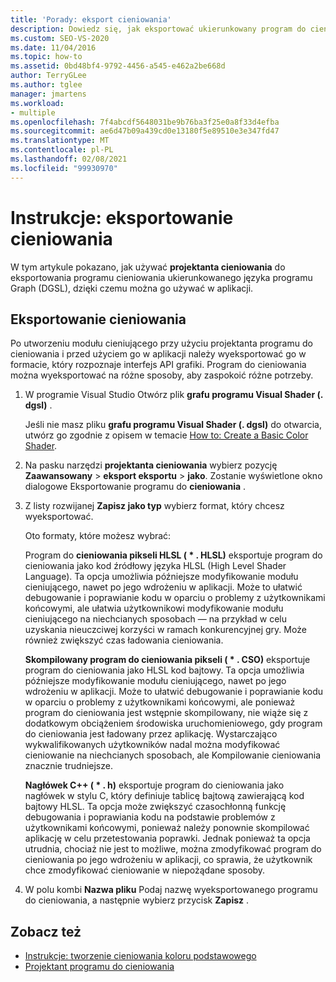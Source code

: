 ```yaml
---
title: 'Porady: eksport cieniowania'
description: Dowiedz się, jak eksportować ukierunkowany program do cieniowania grafu wykresu przy użyciu projektanta programu do cieniowania, aby można było go używać w aplikacji.
ms.custom: SEO-VS-2020
ms.date: 11/04/2016
ms.topic: how-to
ms.assetid: 0bd48bf4-9792-4456-a545-e462a2be668d
author: TerryGLee
ms.author: tglee
manager: jmartens
ms.workload:
- multiple
ms.openlocfilehash: 7f4abcdf5648031be9b76ba3f25e0a8f33d4efba
ms.sourcegitcommit: ae6d47b09a439cd0e13180f5e89510e3e347fd47
ms.translationtype: MT
ms.contentlocale: pl-PL
ms.lasthandoff: 02/08/2021
ms.locfileid: "99930970"
---
```

# <a name="how-to-export-a-shader"></a>Instrukcje: eksportowanie cieniowania

W tym artykule pokazano, jak używać **projektanta cieniowania** do eksportowania programu cieniowania ukierunkowanego języka programu Graph (DGSL), dzięki czemu można go używać w aplikacji.

## <a name="export-a-shader"></a>Eksportowanie cieniowania

Po utworzeniu modułu cieniującego przy użyciu projektanta programu do cieniowania i przed użyciem go w aplikacji należy wyeksportować go w formacie, który rozpoznaje interfejs API grafiki. Program do cieniowania można wyeksportować na różne sposoby, aby zaspokoić różne potrzeby.

1. W programie Visual Studio Otwórz plik **grafu programu Visual Shader (. dgsl)** .

     Jeśli nie masz pliku **grafu programu Visual Shader (. dgsl)** do otwarcia, utwórz go zgodnie z opisem w temacie [How to: Create a Basic Color Shader](../designers/how-to-create-a-basic-color-shader.md).

2. Na pasku narzędzi **projektanta cieniowania** wybierz pozycję **Zaawansowany**  >  **eksport eksportu**  >  **jako**. Zostanie wyświetlone okno dialogowe Eksportowanie programu do **cieniowania** .

3. Z listy rozwijanej **Zapisz jako typ** wybierz format, który chcesz wyeksportować.

     Oto formaty, które możesz wybrać:

     Program do **cieniowania pikseli HLSL ( \* . HLSL)** eksportuje program do cieniowania jako kod źródłowy języka HLSL (High Level Shader Language). Ta opcja umożliwia późniejsze modyfikowanie modułu cieniującego, nawet po jego wdrożeniu w aplikacji. Może to ułatwić debugowanie i poprawianie kodu w oparciu o problemy z użytkownikami końcowymi, ale ułatwia użytkownikowi modyfikowanie modułu cieniującego na niechcianych sposobach — na przykład w celu uzyskania nieuczciwej korzyści w ramach konkurencyjnej gry. Może również zwiększyć czas ładowania cieniowania.

     **Skompilowany program do cieniowania pikseli ( \* . CSO)** eksportuje program do cieniowania jako HLSL kod bajtowy. Ta opcja umożliwia późniejsze modyfikowanie modułu cieniującego, nawet po jego wdrożeniu w aplikacji. Może to ułatwić debugowanie i poprawianie kodu w oparciu o problemy z użytkownikami końcowymi, ale ponieważ program do cieniowania jest wstępnie skompilowany, nie wiąże się z dodatkowym obciążeniem środowiska uruchomieniowego, gdy program do cieniowania jest ładowany przez aplikację. Wystarczająco wykwalifikowanych użytkowników nadal można modyfikować cieniowanie na niechcianych sposobach, ale Kompilowanie cieniowania znacznie trudniejsze.

     **Nagłówek C++ ( \* . h)** eksportuje program do cieniowania jako nagłówek w stylu C, który definiuje tablicę bajtową zawierającą kod bajtowy HLSL. Ta opcja może zwiększyć czasochłonną funkcję debugowania i poprawiania kodu na podstawie problemów z użytkownikami końcowymi, ponieważ należy ponownie skompilować aplikację w celu przetestowania poprawki. Jednak ponieważ ta opcja utrudnia, chociaż nie jest to możliwe, można zmodyfikować program do cieniowania po jego wdrożeniu w aplikacji, co sprawia, że użytkownik chce zmodyfikować cieniowanie w niepożądane sposoby.

4. W polu kombi **Nazwa pliku** Podaj nazwę wyeksportowanego programu do cieniowania, a następnie wybierz przycisk **Zapisz** .

## <a name="see-also"></a>Zobacz też

- [Instrukcje: tworzenie cieniowania koloru podstawowego](../designers/how-to-create-a-basic-color-shader.md)
- [Projektant programu do cieniowania](../designers/shader-designer.md)
